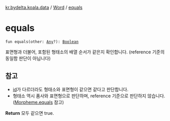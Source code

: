 [kr.bydelta.koala.data](../index.md) / [Word](index.md) / [equals](./equals.md)

# equals

`fun equals(other: `[`Any`](https://kotlinlang.org/api/latest/jvm/stdlib/kotlin/-any/index.html)`?): `[`Boolean`](https://kotlinlang.org/api/latest/jvm/stdlib/kotlin/-boolean/index.html)

표면형과 더불어, 포함된 형태소의 배열 순서가 같은지 확인합니다. (reference 기준의 동일함 판단이 아닙니다)

## 참고

* [id](id.md)가 다르더라도 형태소와 표면형이 같으면 같다고 판단합니다.
* 형태소 역시 품사와 표면형으로 판단하며, reference 기준으로 판단하지 않습니다. ([Morpheme.equals](../-morpheme/equals.md) 참고)

**Return**
모두 같으면 true.

